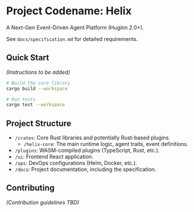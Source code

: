 # Project Codename: Helix

A Next-Gen Event-Driven Agent Platform (Huginn 2.0+).

See `docs/specification.md` for detailed requirements.

## Quick Start

*(Instructions to be added)*

```bash
# Build the core library
cargo build --workspace

# Run tests
cargo test --workspace
```

## Project Structure

- `/crates`: Core Rust libraries and potentially Rust-based plugins.
  - `/helix-core`: The main runtime logic, agent traits, event definitions.
- `/plugins`: WASM-compiled plugins (TypeScript, Rust, etc.).
- `/ui`: Frontend React application.
- `/ops`: DevOps configurations (Helm, Docker, etc.).
- `/docs`: Project documentation, including the specification.

## Contributing

*(Contribution guidelines TBD)*
